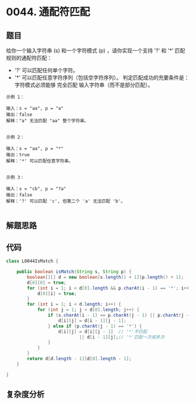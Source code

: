 # 0044. 通配符匹配

## 题目
给你一个输入字符串 (s) 和一个字符模式 (p) ，请你实现一个支持 '?' 和 '*' 匹配规则的通配符匹配：
- '?' 可以匹配任何单个字符。
- '*' 可以匹配任意字符序列（包括空字符序列）。
判定匹配成功的充要条件是：字符模式必须能够 完全匹配 输入字符串（而不是部分匹配）。



```
示例 1：

输入：s = "aa", p = "a"
输出：false
解释："a" 无法匹配 "aa" 整个字符串。


示例 2：

输入：s = "aa", p = "*"
输出：true
解释：'*' 可以匹配任意字符串。


示例 3：

输入：s = "cb", p = "?a"
输出：false
解释：'?' 可以匹配 'c', 但第二个 'a' 无法匹配 'b'。


```

## 解题思路



## 代码
```java
class L0044IsMatch {

    public boolean isMatch(String s, String p) {
        boolean[][] d = new boolean[s.length() + 1][p.length() + 1];
        d[0][0] = true;
        for (int i = 1; i < d[0].length && p.charAt(i - 1) == '*'; i++) {
            d[0][i] = true;
        }
        for (int i = 1; i < d.length; i++) {
            for (int j = 1; j < d[0].length; j++) {
                if (s.charAt(i - 1) == p.charAt(j - 1) || p.charAt(j - 1) == '?') {
                    d[i][j] = d[i - 1][j - 1];
                } else if (p.charAt(j - 1) == '*') {
                    d[i][j] = d[i][j - 1]  // '*'不匹配
                            || d[i - 1][j];// '*'匹配一次或多次
                }
            }
        }
        return d[d.length - 1][d[0].length - 1];
    }

}
```

## 复杂度分析

